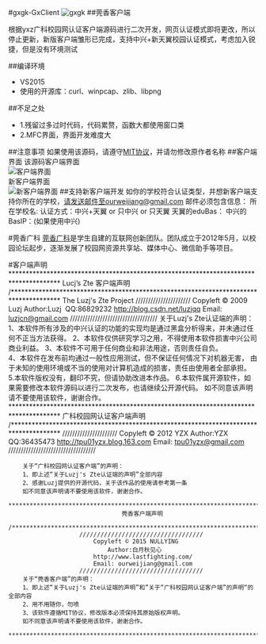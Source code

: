 #gxgk-GxClient
![gxgk](http://www.gxgk.cc/image/logo.png)
##莞香客户端
<p>    根据yxz广科校园网认证客户端源码进行二次开发，网页认证模式即将更改，所以停止更新，新版客户端雏形已完成，支持中兴+新天翼校园认证模式，考虑加入锐捷，但是没有环境测试</p>

##编译环境
* VS2015
* 使用的开源库：curl、winpcap、zlib、libpng

##不足之处
* 1.残留过多过时代码，代码累赘，函数大都使用窗口类
* 2.MFC界面，界面开发难度大

##注意事项
如果使用该源码，请遵守[MIT协议](https://github.com/NullYing/GxClient/raw/master/LICENSE)，并请勿修改原作者名称
##客户端界面
该源码客户端界面<br />
![客户端界面](https://raw.githubusercontent.com/NullYing/GxClient/master/images/GxClent.png)  
新客户端界面<br />
![新客户端界面](https://github.com/NullYing/GxClient/raw/master/images/NewGxClient.png)
##支持新客户端开发
	如你的学校符合认证类型，并想新客户端支持你所在的学校，请发送邮件至ourweijiang@gmail.com
	邮件必须包含信息：
		所在学校名:
		认证方式：中兴+天翼 or 只中兴 or 只天翼
		天翼的eduBas：
		中兴的BasIP：(如果使用中兴)

#莞香广科
[莞香广科](http://www.gxgk.cc)是学生自建的互联网创新团队。团队成立于2012年5月，以校园论坛起步，逐渐发展了校园网资源共享站、媒体中心、微信助手等项目。

#客户端声明
        **************************************************************************************
                                      Lucj’s Zte 客户端声明
    	/**************************************************************************************
    	                            The Luzj's Zte Project
    	                            //////////////////////
                                	Copyleft © 2009 Luzj
                            	Author:Luzj&nbsp; QQ:86829232
                               	http://blog.csdn.net/luzjqq
                                	Email: luzjcn@gmail.com
                        	///////////////////////////////////
    	关于Luzj's Zte认证端的声明：
    	1、本软件所有涉及的中兴认证的功能的实现均是通过黑盒分析得来，并未通过任何不正当方法获得。
    	2、本软件仅供研究学习之用，不得使用本软件损害中兴公司商业利益。
    	3、本软件不可用于任何商业和非法用途，否则责任自负。<br />
    	4、本软件在发布前均通过一般性应用测试，但不保证任何情况下对机器无害，
        由于未知的使用环境或不当的使用对计算机造成的损害，责任由使用者全部承担。
    	5.本软件版权没有，翻印不究，但请协助改进本作品。
    	6.本软件属开源软件，如果需要修改本软件源码以进行二次发布，也请继续公开源代码。
    	如不同意该声明请不要使用该软件，谢谢合作。<br />
    	**************************************************************************************
                                 广科校园网认证客户端声明
    	/**************************************************************************************
                            	//////////////////////
                                Copyleft © 2012 YZX
    	                    Author:YZX  QQ:36435473
                        	http://tpu01yzx.blog.163.com
	                            Email: tpu01yzx@gmail.com
                        	///////////////////////////////////

    	关于“广科校园网认证客户端”的声明：
    	1、即上述“关于Luzj's Zte认证端的声明”全部内容
    	2、感谢Luzj提供的开源代码，关于该作品的使用请参考第一条
    	如不同意该声明请不要使用该软件，谢谢合作。
    	**************************************************************************************/
                                    莞香客户端声明
    	/**************************************************************************************
                    	///////////////////////////////////
                        	Copyleft © 2015 NULLYING
                              	Author:白月秋见心
                         	http://www.lastfighting.com/
                        	Email: ourweijiang@gmail.com
                    	///////////////////////////////////
    	关于“莞香客户端”的声明：
    	1、即上述“关于Luzj's Zte认证端的声明”和”关于“广科校园网认证客户端”的声明“的全部内容
    	2、用不用随你，勿喷
    	3、该软件遵循MIT协议，修改版本必须保持其原始版权声明。
    	如不同意该声明请不要使用该软件，谢谢合作。
    	**************************************************************************************